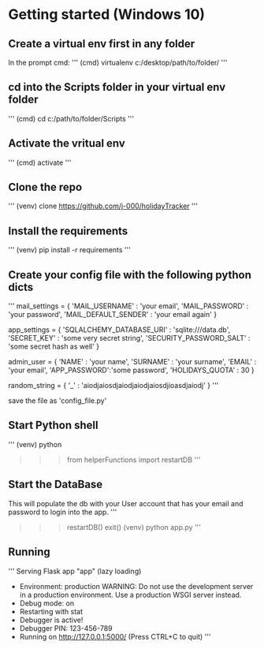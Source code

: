 # Getting started (Windows 10)

## Create a virtual env first in any folder
In the prompt cmd:
'''
(cmd) virtualenv c:/desktop/path/to/folder/
'''

## cd into the Scripts folder in your virtual env folder
'''
(cmd) cd c:/path/to/folder/Scripts
'''

## Activate the vritual env
'''
(cmd) activate
'''

## Clone the repo
'''
(venv) clone https://github.com/j-000/holidayTracker
'''

## Install the requirements
'''
(venv) pip install -r requirements
'''

## Create your config file with the following python dicts
'''
mail_settings = {
  'MAIL_USERNAME' : 'your email',
  'MAIL_PASSWORD' : 'your password',
  'MAIL_DEFAULT_SENDER' : 'your email again'
}

app_settings = {
'SQLALCHEMY_DATABASE_URI' : 'sqlite:///data.db',
'SECRET_KEY' : 'some very secret string',
'SECURITY_PASSWORD_SALT' : 'some secret hash as well'
}

admin_user = {
    'NAME' : 'your name',
    'SURNAME' : 'your surname',
    'EMAIL' : 'your email',
    'APP_PASSWORD':'some password',
    'HOLIDAYS_QUOTA' : 30
}

random_string = {
    '_' : 'aiodjaiosdjaiodjaiodjaiosdjioasdjaiodj'
}
'''

save the file as 'config_file.py'

## Start Python shell
'''
(venv) python
>>> from helperFunctions import restartDB
'''

## Start the DataBase
This will populate the db with your User account that has your email and password to login into the app.
'''
>>> restartDB()
>>> exit()
(venv) python app.py
'''
## Running
'''
 Serving Flask app "app" (lazy loading)
 * Environment: production
   WARNING: Do not use the development server in a production environment.
   Use a production WSGI server instead.
 * Debug mode: on
 * Restarting with stat
 * Debugger is active!
 * Debugger PIN: 123-456-789
 * Running on http://127.0.0.1:5000/ (Press CTRL+C to quit)
'''
